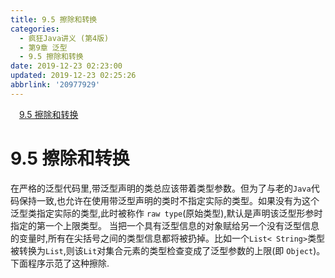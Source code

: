 ```yaml
---
title: 9.5 擦除和转换
categories: 
  - 疯狂Java讲义 (第4版)
  - 第9章 泛型
  - 9.5 擦除和转换
date: 2019-12-23 02:23:00
updated: 2019-12-23 02:25:26
abbrlink: '20977929'
---
```

<div id='my_toc'><a href="/JavaReadingNotes/20977929/#9-5-擦除和转换" class="header_1">9.5 擦除和转换</a><br></div>
<style>.header_1{margin-left: 1em;}.header_2{margin-left: 2em;}.header_3{margin-left: 3em;}.header_4{margin-left: 4em;}.header_5{margin-left: 5em;}.header_6{margin-left: 6em;}</style>
<!--more-->
<script>if (navigator.platform.search('arm')==-1){document.getElementById('my_toc').style.display = 'none';}var e,p = document.getElementsByTagName('p');while (p.length>0) {e = p[0];e.parentElement.removeChild(e);}</script>

<!--end-->
# 9.5 擦除和转换
在严格的泛型代码里,带泛型声明的类总应该带着类型参数。但为了与老的`Java`代码保持一致,也允许在使用带泛型声明的类时不指定实际的类型。如果没有为这个泛型类指定实际的类型,此时被称作 `raw type`(原始类型),默认是声明该泛型形参时指定的第一个上限类型。
当把一个具有泛型信息的对象赋给另一个没有泛型信息的变量时,所有在尖括号之间的类型信息都将被扔掉。比如一个`List< String>`类型被转换为`List`,则该`Lit`对集合元素的类型检查变成了泛型参数的上限(即 `Object`)。下面程序示范了这种擦除.

